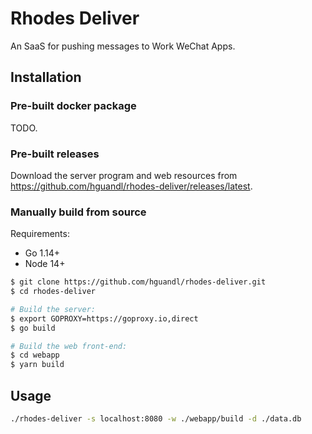 # Rhodes Deliver

An SaaS for pushing messages to Work WeChat Apps.

## Installation

### Pre-built docker package
 
TODO.

### Pre-built releases

Download the server program and web resources from <https://github.com/hguandl/rhodes-deliver/releases/latest>.

### Manually build from source

Requirements:

* Go 1.14+
* Node 14+

```bash
$ git clone https://github.com/hguandl/rhodes-deliver.git
$ cd rhodes-deliver

# Build the server:
$ export GOPROXY=https://goproxy.io,direct
$ go build

# Build the web front-end:
$ cd webapp
$ yarn build
```

## Usage

```bash
./rhodes-deliver -s localhost:8080 -w ./webapp/build -d ./data.db
```
